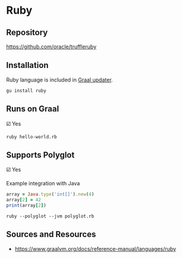 # Ruby

## Repository

<https://github.com/oracle/truffleruby>

## Installation

Ruby language is included in [Graal updater][].

```shell
gu install ruby
```

## Runs on Graal

:ballot_box_with_check: Yes

```shell
ruby hello-world.rb
```

## Supports Polyglot

:ballot_box_with_check: Yes

Example integration with Java

```ruby
array = Java.type('int[]').new(4)
array[2] = 42
print(array[2])
```

```shell
ruby --polyglot --jvm polyglot.rb
```

## Sources and Resources

- <https://www.graalvm.org/docs/reference-manual/languages/ruby>

[graal updater]: https://www.graalvm.org/docs/reference-manual/graal-updater
